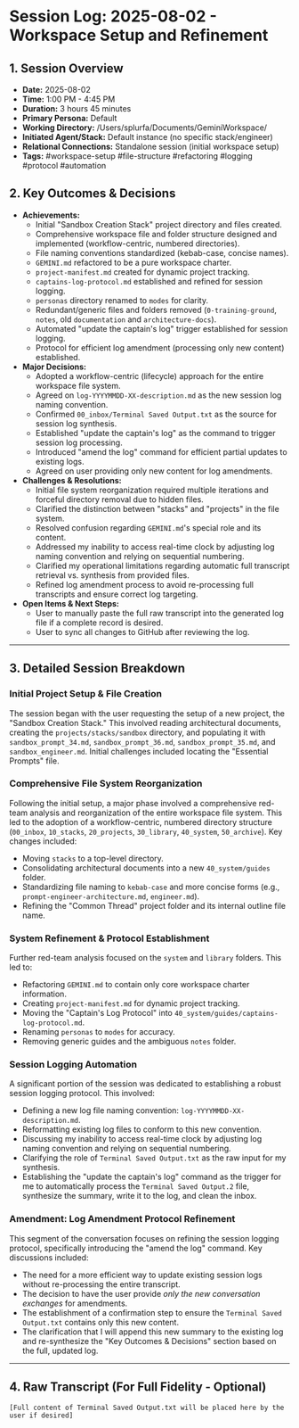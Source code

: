 # Session Log: 2025-08-02 - Workspace Setup and Refinement

## 1. Session Overview

*   **Date:** 2025-08-02
*   **Time:** 1:00 PM - 4:45 PM
*   **Duration:** 3 hours 45 minutes
*   **Primary Persona:** Default
*   **Working Directory:** /Users/splurfa/Documents/GeminiWorkspace/
*   **Initiated Agent/Stack:** Default instance (no specific stack/engineer)
*   **Relational Connections:** Standalone session (initial workspace setup)
*   **Tags:** #workspace-setup #file-structure #refactoring #logging #protocol #automation

## 2. Key Outcomes & Decisions

*   **Achievements:**
    *   Initial "Sandbox Creation Stack" project directory and files created.
    *   Comprehensive workspace file and folder structure designed and implemented (workflow-centric, numbered directories).
    *   File naming conventions standardized (kebab-case, concise names).
    *   `GEMINI.md` refactored to be a pure workspace charter.
    *   `project-manifest.md` created for dynamic project tracking.
    *   `captains-log-protocol.md` established and refined for session logging.
    *   `personas` directory renamed to `modes` for clarity.
    *   Redundant/generic files and folders removed (`0-training-ground`, `notes`, old `documentation` and `architecture-docs`).
    *   Automated "update the captain's log" trigger established for session logging.
    *   Protocol for efficient log amendment (processing only new content) established.
*   **Major Decisions:**
    *   Adopted a workflow-centric (lifecycle) approach for the entire workspace file system.
    *   Agreed on `log-YYYYMMDD-XX-description.md` as the new session log naming convention.
    *   Confirmed `00_inbox/Terminal Saved Output.txt` as the source for session log synthesis.
    *   Established "update the captain's log" as the command to trigger session log processing.
    *   Introduced "amend the log" command for efficient partial updates to existing logs.
    *   Agreed on user providing only new content for log amendments.
*   **Challenges & Resolutions:**
    *   Initial file system reorganization required multiple iterations and forceful directory removal due to hidden files.
    *   Clarified the distinction between "stacks" and "projects" in the file system.
    *   Resolved confusion regarding `GEMINI.md`'s special role and its content.
    *   Addressed my inability to access real-time clock by adjusting log naming convention and relying on sequential numbering.
    *   Clarified my operational limitations regarding automatic full transcript retrieval vs. synthesis from provided files.
    *   Refined log amendment process to avoid re-processing full transcripts and ensure correct log targeting.
*   **Open Items & Next Steps:**
    *   User to manually paste the full raw transcript into the generated log file if a complete record is desired.
    *   User to sync all changes to GitHub after reviewing the log.

---

## 3. Detailed Session Breakdown

### Initial Project Setup & File Creation
The session began with the user requesting the setup of a new project, the "Sandbox Creation Stack." This involved reading architectural documents, creating the `projects/stacks/sandbox` directory, and populating it with `sandbox_prompt_34.md`, `sandbox_prompt_36.md`, `sandbox_prompt_35.md`, and `sandbox_engineer.md`. Initial challenges included locating the "Essential Prompts" file.

### Comprehensive File System Reorganization
Following the initial setup, a major phase involved a comprehensive red-team analysis and reorganization of the entire workspace file system. This led to the adoption of a workflow-centric, numbered directory structure (`00_inbox`, `10_stacks`, `20_projects`, `30_library`, `40_system`, `50_archive`). Key changes included:
*   Moving `stacks` to a top-level directory.
*   Consolidating architectural documents into a new `40_system/guides` folder.
*   Standardizing file naming to `kebab-case` and more concise forms (e.g., `prompt-engineer-architecture.md`, `engineer.md`).
*   Refining the "Common Thread" project folder and its internal outline file name.

### System Refinement & Protocol Establishment
Further red-team analysis focused on the `system` and `library` folders. This led to:
*   Refactoring `GEMINI.md` to contain only core workspace charter information.
*   Creating `project-manifest.md` for dynamic project tracking.
*   Moving the "Captain's Log Protocol" into `40_system/guides/captains-log-protocol.md`.
*   Renaming `personas` to `modes` for accuracy.
*   Removing generic guides and the ambiguous `notes` folder.

### Session Logging Automation
A significant portion of the session was dedicated to establishing a robust session logging protocol. This involved:
*   Defining a new log file naming convention: `log-YYYYMMDD-XX-description.md`.
*   Reformatting existing log files to conform to this new convention.
*   Discussing my inability to access real-time clock by adjusting log naming convention and relying on sequential numbering.
*   Clarifying the role of `Terminal Saved Output.txt` as the raw input for my synthesis.
*   Establishing the "update the captain's log" command as the trigger for me to automatically process the `Terminal Saved Output.2` file, synthesize the summary, write it to the log, and clean the inbox.

### Amendment: Log Amendment Protocol Refinement
This segment of the conversation focuses on refining the session logging protocol, specifically introducing the "amend the log" command. Key discussions included:
*   The need for a more efficient way to update existing session logs without re-processing the entire transcript.
*   The decision to have the user provide *only the new conversation exchanges* for amendments.
*   The establishment of a confirmation step to ensure the `Terminal Saved Output.txt` contains only this new content.
*   The clarification that I will append this new summary to the existing log and re-synthesize the "Key Outcomes & Decisions" section based on the full, updated log.

---

## 4. Raw Transcript (For Full Fidelity - Optional)

```
[Full content of Terminal Saved Output.txt will be placed here by the user if desired]
```